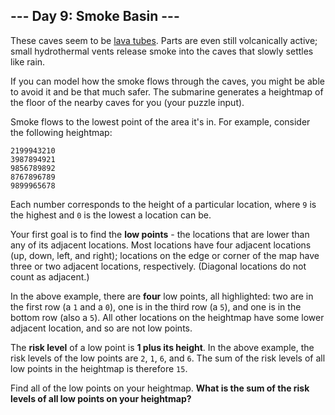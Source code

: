 ## --- Day 9: Smoke Basin ---
These caves seem to be [lava tubes](https://en.wikipedia.org/wiki/Lava_tube). Parts are even still volcanically active; small hydrothermal vents release smoke into the caves that slowly settles like rain<!--- This was originally going to be a puzzle about watersheds, but we're already under water. -->.
 
If you can model how the smoke flows through the caves, you might be able to avoid it and be that much safer. The submarine generates a heightmap of the floor of the nearby caves for you (your puzzle input).
 
Smoke flows to the lowest point of the area it's in. For example, consider the following heightmap:
 

```
2199943210
3987894921
9856789892
8767896789
9899965678
```

 
Each number corresponds to the height of a particular location, where `9` is the highest and `0` is the lowest a location can be.
 
Your first goal is to find the **low points** - the locations that are lower than any of its adjacent locations. Most locations have four adjacent locations (up, down, left, and right); locations on the edge or corner of the map have three or two adjacent locations, respectively. (Diagonal locations do not count as adjacent.)
 
In the above example, there are **four** low points, all highlighted: two are in the first row (a `1` and a `0`), one is in the third row (a `5`), and one is in the bottom row (also a `5`). All other locations on the heightmap have some lower adjacent location, and so are not low points.
 
The **risk level** of a low point is **1 plus its height**. In the above example, the risk levels of the low points are `2`, `1`, `6`, and `6`. The sum of the risk levels of all low points in the heightmap is therefore `15`.
 
Find all of the low points on your heightmap. **What is the sum of the risk levels of all low points on your heightmap?**
 